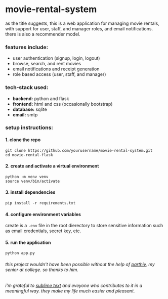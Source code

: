 # movie-rental-system





as the title suggests, this is a web application for managing movie rentals, with support for user, staff, and manager roles, and email notifications. there is also a recommender model.

### features include:
- user authentication (signup, login, logout)
- browse, search, and rent movies
- email notifications and receipt generation
- role based access (user, staff, and manager)

### tech-stack used:
- __backend:__ python and flask
- __frontend:__ html and css (occasionally bootstrap)
- __database:__ sqlite
- __email:__ smtp

### setup instructions:

#### 1. clone the repo
```
git clone https://github.com/yourusername/movie-rental-system.git
cd movie-rental-flask
```

#### 2. create and activate a virtual environment
```
python -m venv venv
source venv/bin/activate
```

#### 3. install dependencies
```
pip install -r requirements.txt
```

#### 4. configure environment variables
create is a `.env` file in the root dierectory to store sensitive information such as email credentials, secret key, etc.

#### 5. run the application
```
python app.py
```

###### _this project wouldn't have been possible without the help of [parthiv](https://github.com/blip100), my senior at college. so thanks to him._
###### _i'm grateful to [sublime text](https://www.sublimetext.com/3) and eveyone who contributes to it in a meaningful way. they make my life much easier and pleasant._

